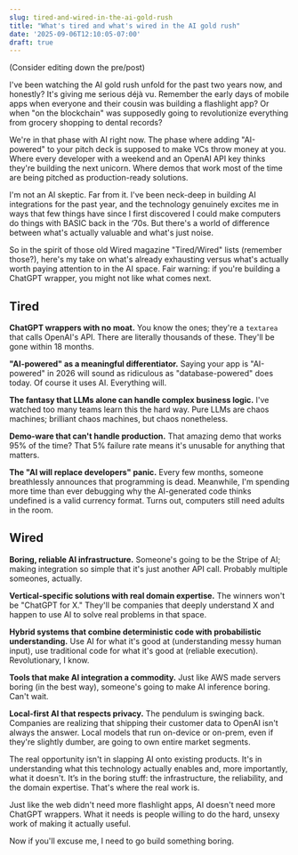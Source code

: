 ```yaml
---
slug: tired-and-wired-in-the-ai-gold-rush
title: "What's tired and what's wired in the AI gold rush"
date: '2025-09-06T12:10:05-07:00'
draft: true
---
```


(Consider editing down the pre/post)

I've been watching the AI gold rush unfold for the past two years now, and honestly? It's giving me serious déjà vu. Remember the early days of mobile apps when everyone and their cousin was building a flashlight app? Or when "on the blockchain" was supposedly going to revolutionize everything from grocery shopping to dental records?

We're in that phase with AI right now. The phase where adding "AI-powered" to your pitch deck is supposed to make VCs throw money at you. Where every developer with a weekend and an OpenAI API key thinks they're building the next unicorn. Where demos that work most of the time are being pitched as production-ready solutions.

I'm not an AI skeptic. Far from it. I've been neck-deep in building AI integrations for the past year, and the technology genuinely excites me in ways that few things have since I first discovered I could make computers do things with BASIC back in the ‘70s. But there's a world of difference between what's actually valuable and what's just noise.

So in the spirit of those old Wired magazine "Tired/Wired" lists (remember those?), here's my take on what's already exhausting versus what's actually worth paying attention to in the AI space. Fair warning: if you're building a ChatGPT wrapper, you might not like what comes next.

<div class="grouped">
<div class="callout left">

## Tired

**ChatGPT wrappers with no moat.** You know the ones; they're a `textarea` that calls OpenAI's API. There are literally thousands of these. They'll be gone within 18 months.

**"AI-powered" as a meaningful differentiator.** Saying your app is "AI-powered" in 2026 will sound as ridiculous as "database-powered" does today. Of course it uses AI. Everything will.

**The fantasy that LLMs alone can handle complex business logic.** I've watched too many teams learn this the hard way. Pure LLMs are chaos machines; brilliant chaos machines, but chaos nonetheless.

**Demo-ware that can't handle production.** That amazing demo that works 95% of the time? That 5% failure rate means it's unusable for anything that matters.

**The "AI will replace developers" panic.** Every few months, someone breathlessly announces that programming is dead. Meanwhile, I'm spending more time than ever debugging why the AI-generated code thinks undefined is a valid currency format. Turns out, computers still need adults in the room.

</div>

<div class="callout right">

## Wired

**Boring, reliable AI infrastructure.** Someone's going to be the Stripe of AI; making integration so simple that it's just another API call. Probably multiple someones, actually.

**Vertical-specific solutions with real domain expertise.** The winners won't be "ChatGPT for X." They'll be companies that deeply understand X and happen to use AI to solve real problems in that space.

**Hybrid systems that combine deterministic code with probabilistic understanding.** Use AI for what it's good at (understanding messy human input), use traditional code for what it's good at (reliable execution). Revolutionary, I know.

**Tools that make AI integration a commodity.** Just like AWS made servers boring (in the best way), someone's going to make AI inference boring. Can't wait.

**Local-first AI that respects privacy.** The pendulum is swinging back. Companies are realizing that shipping their customer data to OpenAI isn't always the answer. Local models that run on-device or on-prem, even if they're slightly dumber, are going to own entire market segments.

</div>
</div>

The real opportunity isn't in slapping AI onto existing products. 
It's in understanding what this technology actually enables and, more 
importantly, what it doesn't. It’s in the boring stuff: the infrastructure, the reliability, and the domain expertise. That's where the real work is.

Just like the web didn't need more flashlight apps, AI doesn't need 
more ChatGPT wrappers. What it needs is people willing to do the 
hard, unsexy work of making it actually useful.

Now if you'll excuse me, I need to go build something boring.